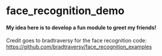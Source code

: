 # face_recognition_demo

#### My idea here is to develop a fun module to greet my friends!


Credit goes to bradtraversy for the face recognition code: https://github.com/bradtraversy/face_recognition_examples
